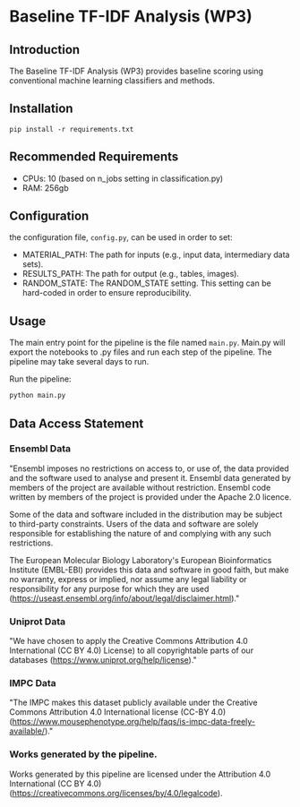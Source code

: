 # Baseline TF-IDF Analysis (WP3)

## Introduction

The Baseline TF-IDF Analysis (WP3) provides baseline scoring using conventional machine learning classifiers and methods.

## Installation

`pip install -r requirements.txt` 

## Recommended Requirements

- CPUs: 10 (based on n_jobs setting in classification.py)
- RAM: 256gb

## Configuration

the configuration file, `config.py`, can be used in order to set:

- MATERIAL_PATH:  The path for inputs (e.g., input data, intermediary data sets).
- RESULTS_PATH:  The path for output (e.g., tables, images).
- RANDOM_STATE: The RANDOM_STATE setting.  This setting can be hard-coded in order to ensure reproducibility.  

## Usage

The main entry point for the pipeline is the file named `main.py`.  Main.py will export the notebooks to .py files and run each step of the pipeline. The pipeline may take several days to run.

Run the pipeline:

```bash
python main.py
```

##  Data Access Statement

### Ensembl Data

"Ensembl imposes no restrictions on access to, or use of, the data provided and the software used to analyse and present it. Ensembl data generated by members of the project are available without restriction. Ensembl code written by members of the project is provided under the Apache 2.0 licence.

Some of the data and software included in the distribution may be subject to third-party constraints. Users of the data and software are solely responsible for establishing the nature of and complying with any such restrictions.

The European Molecular Biology Laboratory's European Bioinformatics Institute (EMBL-EBI) provides this data and software in good faith, but make no warranty, express or implied, nor assume any legal liability or responsibility for any purpose for which they are used (https://useast.ensembl.org/info/about/legal/disclaimer.html)."

### Uniprot Data

"We have chosen to apply the Creative Commons Attribution 4.0 International (CC BY 4.0) License) to all copyrightable parts of our databases (https://www.uniprot.org/help/license)."

### IMPC Data

"The IMPC makes this dataset publicly available under the Creative Commons Attribution 4.0 International license (CC-BY 4.0) (https://www.mousephenotype.org/help/faqs/is-impc-data-freely-available/)."

### Works generated by the pipeline.

Works generated by this pipeline are licensed under the Attribution 4.0 International (CC BY 4.0) (https://creativecommons.org/licenses/by/4.0/legalcode).
